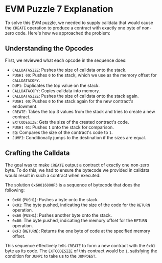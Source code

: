 # EVM Puzzle 7 Explanation

To solve this EVM puzzle, we needed to supply calldata that would cause the `CREATE` operation to produce a contract with exactly one byte of non-zero code. Here's how we approached the problem:

## Understanding the Opcodes

First, we reviewed what each opcode in the sequence does:

- `CALLDATASIZE`: Pushes the size of calldata onto the stack.
- `PUSH1 00`: Pushes `0` to the stack, which we use as the memory offset for `CALLDATACOPY`.
- `DUP1`: Duplicates the top value on the stack.
- `CALLDATACOPY`: Copies calldata into memory.
- `CALLDATASIZE`: Pushes the size of calldata onto the stack again.
- `PUSH1 00`: Pushes `0` to the stack again for the new contract's endowment.
- `CREATE`: Takes the top 3 values from the stack and tries to create a new contract.
- `EXTCODESIZE`: Gets the size of the created contract's code.
- `PUSH1 01`: Pushes `1` onto the stack for comparison.
- `EQ`: Compares the size of the contract's code to `1`.
- `JUMPI`: Conditionally jumps to the destination if the sizes are equal.

## Crafting the Calldata

The goal was to make `CREATE` output a contract of exactly one non-zero byte. To do this, we had to ensure the bytecode we provided in calldata would result in such a contract when executed.

The solution `0x60016000F3` is a sequence of bytecode that does the following:

- `0x60` (`PUSH1`): Pushes a byte onto the stack.
- `0x01`: The byte pushed, indicating the size of the code for the `RETURN` operation.
- `0x60` (`PUSH1`): Pushes another byte onto the stack.
- `0x00`: The byte pushed, indicating the memory offset for the `RETURN` operation.
- `0xF3` (`RETURN`): Returns the one byte of code at the specified memory offset.

This sequence effectively tells `CREATE` to form a new contract with the `0x01` byte as its code. The `EXTCODESIZE` of this contract would be `1`, satisfying the condition for `JUMPI` to take us to the `JUMPDEST`.
